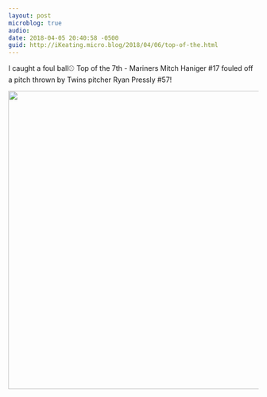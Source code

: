 ```yaml
---
layout: post
microblog: true
audio: 
date: 2018-04-05 20:40:58 -0500
guid: http://iKeating.micro.blog/2018/04/06/top-of-the.html
---
```

I caught a foul ball⚾ Top of the 7th - Mariners Mitch Haniger #17 fouled off a pitch thrown by Twins pitcher Ryan Pressly #57!

<img src="http://iKeating.micro.blog/uploads/2018/0cd62b5fe0.jpg" width="600" height="600" />
